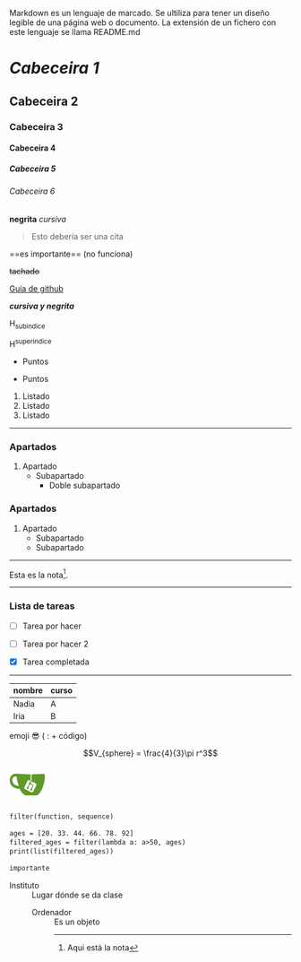 
Markdown es un lenguaje de marcado. Se ultiliza para tener un diseño legible de una página web o documento.
La extensión de un fichero con este lenguaje se llama README.md

# *Cabeceira 1*
## Cabeceira 2
### Cabeceira 3
#### Cabeceira 4
##### Cabeceira 5
###### Cabeceira 6
**negrita**
*cursiva*
>Esto debería ser una cita

==es importante== (no funciona)

~~tachado~~

[Guía de github](https://docs.github.com/es/get-started/writing-on-github/getting-started-with-writing-and-formatting-on-github/basic-writing-and-formatting-syntax)

***cursiva y negrita***

H<sub>subindice</sub>

H<sup>superindice</sup>

- Puntos
* Puntos

1. Listado
1. Listado
1. Listado

---

### Apartados

1. Apartado
   - Subapartado
     - Doble subapartado

### Apartados

1. Apartado
   - Subapartado
   - Subapartado

---

Esta es la nota[^1].

---

### Lista de tareas

- [ ] Tarea por hacer

- [ ] Tarea por hacer 2

- [x] Tarea completada

[^1]: Aqui está la nota

---

| nombre | curso |
|--------|-------|
|  Nadia |   A   |
|  Iria  |   B   |


emoji 😎 ( : + código)

$$V_{sphere} = \frac{4}{3}\pi r^3$$

![logo gitea](Images/logo.svg)


`filter(function, sequence)`


```
ages = [20. 33. 44. 66. 78. 92]
filtered_ages = filter(lambda a: a>50, ages)
print(list(filtered_ages))
```

```ruby
importante
```


<dl>
   <dt>Instituto
   <dd>Lugar dónde se da clase
<dl>
   <dt>Ordenador
   <dd>Es un objeto

